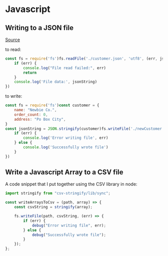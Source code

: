 # Javascript

## Writing to a JSON file

[Source](https://medium.com/@osiolabs/read-write-json-files-with-node-js-92d03cc82824)

to read:

```javascript
const fs = require('fs')fs.readFile('./customer.json', 'utf8', (err, jsonString) => {
    if (err) {
        console.log("File read failed:", err)
        return
    }
    console.log('File data:', jsonString)
})
```

to write:

```javascript
const fs = require('fs')const customer = {
    name: "Newbie Co.",
    order_count: 0,
    address: "Po Box City",
}
const jsonString = JSON.stringify(customer)fs.writeFile('./newCustomer.json', jsonString, err => {
    if (err) {
        console.log('Error writing file', err)
    } else {
        console.log('Successfully wrote file')
    }
})
```

## Write a Javascript Array to a CSV file

A code snippet that I put together using the CSV library in node:

```js
import stringify from "csv-stringify/lib/sync";

const writeArraysToCsv = (path, array) => {
    const csvString = stringify(array);

    fs.writeFile(path, csvString, (err) => {
        if (err) {
            debug("Error writing file", err);
        } else {
            debug("Successfully wrote file");
        }
    });
};
```
